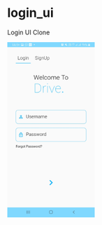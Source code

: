 # login_ui

Login UI Clone

<img src=https://github.com/hsinha610/login_ui/blob/master/Screenshot_20210310-115052.jpg width="200" height="400"/>

